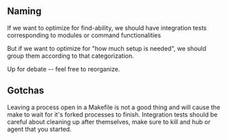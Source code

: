 ## Naming

If we want to optimize for find-ability, we should have integration tests
corresponding to modules or command functionalities

But if we want to optimize for "how much setup is needed", we should group them
according to that categorization.

Up for debate -- feel free to reorganize.

## Gotchas

Leaving a process open in a Makefile is not a good thing and will cause the make to wait for it's forked processes to finish.
Integration tests should be careful about cleaning up after themselves, make sure to kill and hub or agent that you started.
